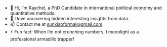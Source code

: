 - 👋 Hi, I’m Raychel, a PhD Candidate in international political economy and quantitative methods.
- 👀 I love uncovering hidden interesting insights from data.
- 📫 Contact me at sunxiaoformal@gmail.com.
- ⚡ Fun fact: When I’m not crunching numbers, I moonlight as a professional armadillo trapper!

<!---
rayxsun/rayxsun is a ✨ special ✨ repository because its `README.md` (this file) appears on your GitHub profile.
You can click the Preview link to take a look at your changes.
--->
